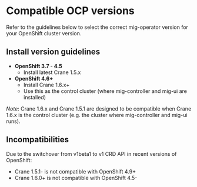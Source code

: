 # Compatible OCP versions

Refer to the guidelines below to select the correct mig-operator version for your OpenShift cluster version.

## Install version guidelines

 - **OpenShift 3.7 - 4.5**
   - Install latest Crane 1.5.x
 - **OpenShift 4.6+**
   - Install Crane 1.6.x+
   - Use this as the control cluster (where mig-controller and mig-ui are installed)

_Note_: Crane 1.6.x and Crane 1.5.1 are designed to be compatible when Crane 1.6.x is the control cluster (e.g. the cluster where mig-controller and mig-ui runs).

## Incompatibilities

Due to the switchover from v1beta1 to v1 CRD API in recent versions of OpenShift:

- Crane 1.5.1- is not compatible with OpenShift 4.9+
- Crane 1.6.0+ is not compatible with OpenShift 4.5-